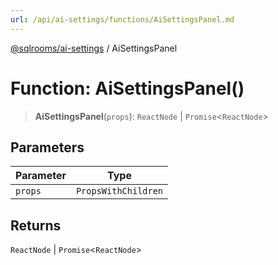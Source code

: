 ```yaml
---
url: /api/ai-settings/functions/AiSettingsPanel.md
---
```

[@sqlrooms/ai-settings](../index.md) / AiSettingsPanel

# Function: AiSettingsPanel()

> **AiSettingsPanel**(`props`): `ReactNode` | `Promise`<`ReactNode`>

## Parameters

| Parameter | Type |
| ------ | ------ |
| `props` | `PropsWithChildren` |

## Returns

`ReactNode` | `Promise`<`ReactNode`>
